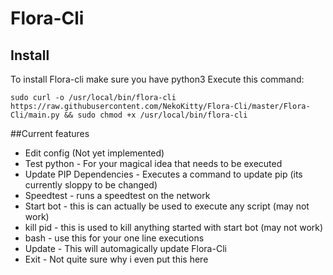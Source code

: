 # Flora-Cli

## Install
To install Flora-cli make sure you have python3
Execute this command:

``sudo curl -o /usr/local/bin/flora-cli https://raw.githubusercontent.com/NekoKitty/Flora-Cli/master/Flora-Cli/main.py && sudo chmod +x /usr/local/bin/flora-cli``

##Current features
- Edit config (Not yet implemented)
- Test python - For your magical idea that needs to be executed
- Update PIP Dependencies - Executes a command to update pip (its currently sloppy to be changed)
- Speedtest - runs a speedtest on the network
- Start bot - this is can actually be used to execute any script (may not work)
- kill pid - this is used to kill anything started with start bot (may not work)
- bash - use this for your one line executions
- Update  - This will automagically update Flora-Cli
- Exit - Not quite sure why i even put this here

